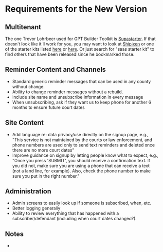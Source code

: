 # Requirements for the New Version

## Multitenant
The one Trevor Lohrbeer used for GPT Builder Toolkit is [Supastarter](https://supastarter.dev/). If that doesn't look like it'll work for you, you may want to look at [Shipixen](https://shipixen.com/) or one of the starter kits listed [here](https://saasstarters.com/tags/nodejs/) or [here](https://phlaunchchecklist.com/saas-starter-kits/). Or just search for "saas starter kit" to find others that have been released since he bookmarked those.

## Reminder Content and Channels
- Standard generic reminder messages that can be used in any county without change.
- Ability to change reminder messages without a rebuild.
- Include site name and unsubscribe information in every message
- When unsubscribing, ask if they want us to keep phone for another 6 months to ensure future court dates

## Site Content
- Add language re: data privacy/use directly on the signup page, e.g., "This service is not maintained by the courts or law enforcement, and phone numbers are used only to send text reminders and deleted once there are no more court dates"
- Improve guidance on signup by letting people know what to expect, e.g., "Once you press 'SUBMIT', you should receive a confirmation text. If you did not, make sure you are using a phone that can receive a text (not a land line, for example). Also, check the phone number to make sure you put in the right number."


## Administration
- Admin screens to easily look up if someone is subscribed, when, etc.
- Better logging generally
- Ability to review everything that has happened with a subscriber/defendant (including when court dates changed?).


## Notes
- 
